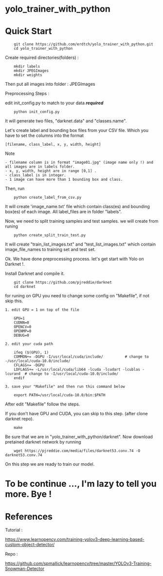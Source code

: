 # yolo_trainer_with_python

# Quick Start

        git clone https://github.com/erdtch/yolo_trainer_with_python.git
        cd yolo_trainer_with_python

Create required directories(folders) :

        mkdir labels
        mkdir JPEGImages
        mkdir weights
    
Then put all images into folder : JPEGImages

Preprocessing Steps : 

edit init_config.py to match to your data ***required***
      
        python init_config.py 

It will generate two files, "darknet.data" and "classes.name".

Let's create label and bounding box files from your CSV file. Which you have to set the columns into the format 

    [filename, class_label, x, y, width, height]    


Note  
    
    - filename column is in format "image01.jpg" (image name only !) and all images are in labels folder. 
    - x, y, width, height are in range [0,1] . 
    - class_label is in integer. 
    - 1 image can have more than 1 bounding box and class. 
    
Then, run  
      
        python create_label_from_csv.py

It will create 'image_name.txt' file which contain class(es) and bounding box(es) of each image. All label_files are in folder "labels".

Now, we need to split training samples and test samples. we will create from runing 

        python create_split_train_test.py 

It will create "train_list_images.txt" and "test_list_images.txt" which contain image_file_names to training set and test set.

Ok. We have done preprocessing process. let's get start with Yolo on Darknet !. 

Install Darknet and compile it.

        git clone https://github.com/pjreddie/darknet
        cd darknet
    
for runing on GPU you need to change some config on "Makefile", if not skip this.
    
    1. edit GPU = 1 on top of the file 
    
        GPU=1
        CUDNN=0
        OPENCV=0
        OPENMP=0
        DEBUG=0 
    
    2. edit your cuda path 
    
        ifeq ($(GPU), 1) 
        COMMON+= -DGPU -I/usr/local/cuda/include/          # change to -/usr/local/cuda-10.0/include/
        CFLAGS+= -DGPU
        LDFLAGS+= -L/usr/local/cuda/lib64 -lcuda -lcudart -lcublas -lcurand  # change to -I/usr/local/cuda-10.0/include/
        endif
    
    3. save your "Makefile" and then run this command below
    
        export PATH=/usr/local/cuda-10.0/bin:$PATH

After edit "Makefile" follow the steps. 

If you don't have GPU and CUDA, you can skip to this step. (after clone darknet repo). 

        make 
        
Be sure that we are in "yolo_trainer_with_python/darknet". Now download pretained darknet network by running 
        
        wget https://pjreddie.com/media/files/darknet53.conv.74 -O darknet53.conv.74
        
On this step we are ready to train our model. 

# To be continue ..., I'm lazy to tell you more. Bye ! 

# References 
Tutorial : 

https://www.learnopencv.com/training-yolov3-deep-learning-based-custom-object-detector/

Repo : 

https://github.com/spmallick/learnopencv/tree/master/YOLOv3-Training-Snowman-Detector
        
 
    
    
